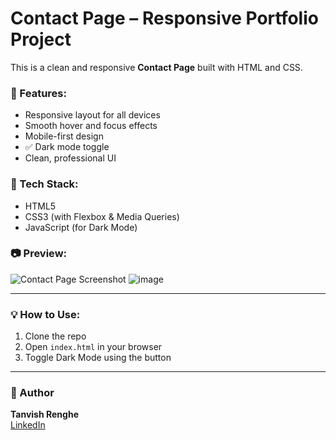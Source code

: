 # Contact Page – Responsive Portfolio Project

This is a clean and responsive **Contact Page** built with HTML and CSS.

### 🌟 Features:
- Responsive layout for all devices
- Smooth hover and focus effects
- Mobile-first design
- ✅ Dark mode toggle
- Clean, professional UI

### 🚀 Tech Stack:
- HTML5
- CSS3 (with Flexbox & Media Queries)
- JavaScript (for Dark Mode)

### 📷 Preview:
![Contact Page Screenshot](screenshot.png)
![image](https://github.com/user-attachments/assets/643885ac-b52a-433d-bf67-f924b1c38a24)

---

### 💡 How to Use:
1. Clone the repo  
2. Open `index.html` in your browser  
3. Toggle Dark Mode using the button

---

### 📌 Author
**Tanvish Renghe**  
[LinkedIn](https://github.com/Renghe)  
